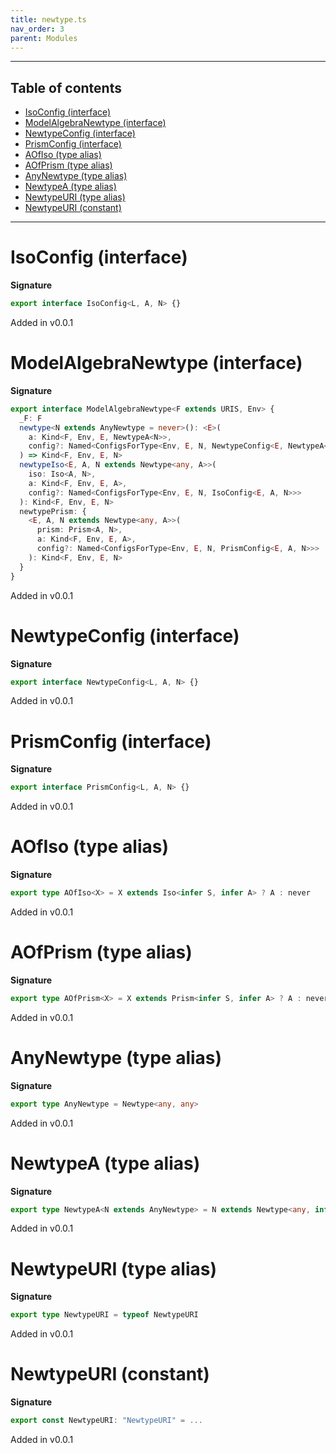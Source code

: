 ```yaml
---
title: newtype.ts
nav_order: 3
parent: Modules
---
```


---

<h2 class="text-delta">Table of contents</h2>

- [IsoConfig (interface)](#isoconfig-interface)
- [ModelAlgebraNewtype (interface)](#modelalgebranewtype-interface)
- [NewtypeConfig (interface)](#newtypeconfig-interface)
- [PrismConfig (interface)](#prismconfig-interface)
- [AOfIso (type alias)](#aofiso-type-alias)
- [AOfPrism (type alias)](#aofprism-type-alias)
- [AnyNewtype (type alias)](#anynewtype-type-alias)
- [NewtypeA (type alias)](#newtypea-type-alias)
- [NewtypeURI (type alias)](#newtypeuri-type-alias)
- [NewtypeURI (constant)](#newtypeuri-constant)

---

# IsoConfig (interface)

**Signature**

```ts
export interface IsoConfig<L, A, N> {}
```

Added in v0.0.1

# ModelAlgebraNewtype (interface)

**Signature**

```ts
export interface ModelAlgebraNewtype<F extends URIS, Env> {
  _F: F
  newtype<N extends AnyNewtype = never>(): <E>(
    a: Kind<F, Env, E, NewtypeA<N>>,
    config?: Named<ConfigsForType<Env, E, N, NewtypeConfig<E, NewtypeA<N>, N>>>
  ) => Kind<F, Env, E, N>
  newtypeIso<E, A, N extends Newtype<any, A>>(
    iso: Iso<A, N>,
    a: Kind<F, Env, E, A>,
    config?: Named<ConfigsForType<Env, E, N, IsoConfig<E, A, N>>>
  ): Kind<F, Env, E, N>
  newtypePrism: {
    <E, A, N extends Newtype<any, A>>(
      prism: Prism<A, N>,
      a: Kind<F, Env, E, A>,
      config?: Named<ConfigsForType<Env, E, N, PrismConfig<E, A, N>>>
    ): Kind<F, Env, E, N>
  }
}
```

Added in v0.0.1

# NewtypeConfig (interface)

**Signature**

```ts
export interface NewtypeConfig<L, A, N> {}
```

Added in v0.0.1

# PrismConfig (interface)

**Signature**

```ts
export interface PrismConfig<L, A, N> {}
```

Added in v0.0.1

# AOfIso (type alias)

**Signature**

```ts
export type AOfIso<X> = X extends Iso<infer S, infer A> ? A : never
```

Added in v0.0.1

# AOfPrism (type alias)

**Signature**

```ts
export type AOfPrism<X> = X extends Prism<infer S, infer A> ? A : never
```

Added in v0.0.1

# AnyNewtype (type alias)

**Signature**

```ts
export type AnyNewtype = Newtype<any, any>
```

Added in v0.0.1

# NewtypeA (type alias)

**Signature**

```ts
export type NewtypeA<N extends AnyNewtype> = N extends Newtype<any, infer A> ? A : never
```

Added in v0.0.1

# NewtypeURI (type alias)

**Signature**

```ts
export type NewtypeURI = typeof NewtypeURI
```

Added in v0.0.1

# NewtypeURI (constant)

**Signature**

```ts
export const NewtypeURI: "NewtypeURI" = ...
```

Added in v0.0.1
